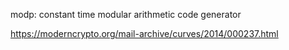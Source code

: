 modp: constant time modular arithmetic code generator

https://moderncrypto.org/mail-archive/curves/2014/000237.html
